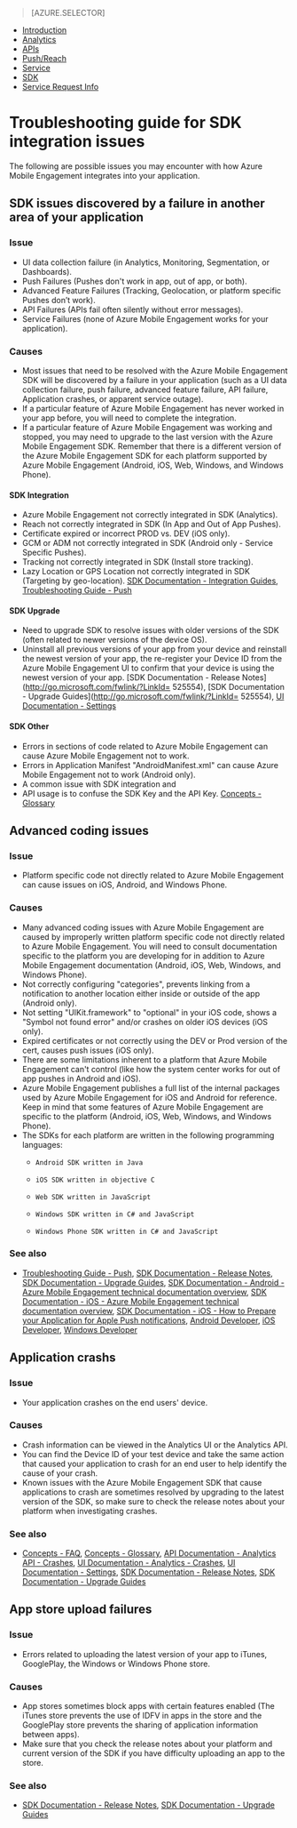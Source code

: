<properties 
   pageTitle="Azure Mobile Engagement Troubleshooting Guide - SDK" 
   description="Troubleshooting SDK integration issues in Azure Mobile Engagement" 
   services="mobile-engagement" 
   documentationCenter="" 
   authors="v-micada" 
   manager="dwrede" 
   editor=""/>

<tags
   ms.service="mobile-engagement"
   ms.devlang="na"
   ms.topic="article"
   ms.tgt_pltfrm="mobile-multiple"
   ms.workload="mobile" 
   ms.date="02/17/2015"
   ms.author="v-micada"/>

> [AZURE.SELECTOR]
- [Introduction](mobile-engagement-troubleshooting-guide.md)
- [Analytics](mobile-engagement-troubleshooting-guide-analytics.md)
- [APIs](mobile-engagement-troubleshooting-guide-apis.md)
- [Push/Reach](mobile-engagement-troubleshooting-guide-push-reach.md)
- [Service](mobile-engagement-troubleshooting-guide-service.md)
- [SDK](mobile-engagement-troubleshooting-guide-sdk.md)
- [Service Request Info](mobile-engagement-troubleshooting-guide-sr-info.md)

# Troubleshooting guide for SDK integration issues

The following are possible issues you may encounter with how Azure Mobile Engagement integrates into your application.

## SDK issues discovered by a failure in another area of your application

### Issue
- UI data collection failure (in Analytics, Monitoring, Segmentation, or Dashboards).
- Push Failures (Pushes don't work in app, out of app, or both).
- Advanced Feature Failures (Tracking, Geolocation, or platform specific Pushes don’t work).
- API Failures (APIs fail often silently without error messages).
- Service Failures (none of Azure Mobile Engagement works for your application).

### Causes

- Most issues that need to be resolved with the Azure Mobile Engagement SDK will be discovered by a failure in your application (such as a UI data collection failure, push failure, advanced feature failure, API failure, Application crashes, or apparent service outage).  
- If a particular feature of Azure Mobile Engagement has never worked in your app before, you will need to complete the integration. 
- If a particular feature of Azure Mobile Engagement was working and stopped, you may need to upgrade to the last version with the Azure Mobile Engagement SDK. Remember that there is a different version of the Azure Mobile Engagement SDK for each platform supported by Azure Mobile Engagement (Android, iOS, Web, Windows, and Windows Phone).

#### SDK Integration

- Azure Mobile Engagement not correctly integrated in SDK (Analytics).
- Reach not correctly integrated in SDK (In App and Out of App Pushes).
- Certificate expired or incorrect PROD vs. DEV (iOS only).
- GCM or ADM not correctly integrated in SDK (Android only - Service Specific Pushes).
- Tracking not correctly integrated in SDK (Install store tracking).
- Lazy Location or GPS Location not correctly integrated in SDK (Targeting by geo-location).
[SDK Documentation - Integration Guides][Link 5], [Troubleshooting Guide - Push][Link 23]

#### SDK Upgrade

- Need to upgrade SDK to resolve issues with older versions of the SDK (often related to newer versions of the device OS).
- Uninstall all previous versions of your app from your device and reinstall the newest version of your app, the re-register your Device ID from the Azure Mobile Engagement UI to confirm that your device is using the newest version of your app.
[SDK Documentation - Release Notes](http://go.microsoft.com/fwlink/?LinkId= 525554), [SDK Documentation - Upgrade Guides](http://go.microsoft.com/fwlink/?LinkId= 525554), [UI Documentation - Settings][Link 20]

#### SDK Other

- Errors in sections of code related to Azure Mobile Engagement can cause Azure Mobile Engagement not to work.
- Errors in Application Manifest "AndroidManifest.xml" can cause Azure Mobile Engagement not to work (Android only).
- A common issue with SDK integration and 
- API usage is to confuse the SDK Key and the API Key.
[Concepts - Glossary][Link 6]

## Advanced coding issues

### Issue
-  Platform specific code not directly related to Azure Mobile Engagement can cause issues on iOS, Android, and Windows Phone.

### Causes

- Many advanced coding issues with Azure Mobile Engagement are caused by improperly written platform specific code not directly related to Azure Mobile Engagement. You will need to consult documentation specific to the platform you are developing for in addition to Azure Mobile Engagement documentation (Android, iOS, Web, Windows, and Windows Phone).
- Not correctly configuring "categories", prevents linking from a notification to another location either inside or outside of the app (Android only). 
- Not setting "UIKit.framework" to "optional" in your iOS code, shows a "Symbol not found error" and/or crashes on older iOS devices (iOS only).
- Expired certificates or not correctly using the DEV or Prod version of the cert, causes push issues (iOS only).
- There are some limitations inherent to a platform that Azure Mobile Engagement can't control (like how the system center works for out of app pushes in Android and iOS).
- Azure Mobile Engagement publishes a full list of the internal packages used by Azure Mobile Engagement for iOS and Android for reference. Keep in mind that some features of Azure Mobile Engagement are specific to the platform (Android, iOS, Web, Windows, and Windows Phone).
- The SDKs for each platform are written in the following programming languages:
    -     Android SDK written in Java
    -     iOS SDK written in objective C
    -     Web SDK written in JavaScript
    -     Windows SDK written in C# and JavaScript
    -     Windows Phone SDK written in C# and JavaScript

### See also

 - [Troubleshooting Guide - Push][Link 23], [SDK Documentation - Release Notes][Link 5], [SDK Documentation - Upgrade Guides][Link 5], [SDK Documentation - Android - Azure Mobile Engagement technical documentation overview][Link 5], [SDK Documentation - iOS - Azure Mobile Engagement technical documentation overview][Link 5], [SDK Documentation - iOS - How to Prepare your Application for Apple Push notifications][Link 5], [Android Developer](https://developer.android.com/), [iOS Developer](https://developer.apple.com/), [Windows Developer](https://developer.windows.com/) 
 

## Application crashs

### Issue
- Your application crashes on the end users' device.

### Causes

- Crash information can be viewed in the Analytics UI or the Analytics API.
- You can find the Device ID of your test device and take the same action that caused your application to crash for an end user to help identify the cause of your crash.
- Known issues with the Azure Mobile Engagement SDK that cause applications to crash are sometimes resolved by upgrading to the latest version of the SDK, so make sure to check the release notes about your platform when investigating crashes.

### See also

- [Concepts - FAQ][Link 6], [Concepts - Glossary][Link 6], [API Documentation - Analytics API - Crashes][Link 4], [UI Documentation - Analytics - Crashes][Link 15], [UI Documentation - Settings][Link 20], [SDK Documentation - Release Notes][Link 5], [SDK Documentation - Upgrade Guides][Link 5]

## App store upload failures

### Issue
- Errors related to uploading the latest version of your app to iTunes, GooglePlay, the Windows or Windows Phone store.

### Causes

- App stores sometimes block apps with certain features enabled (The iTunes store prevents the use of IDFV in apps in the store and the GooglePlay store prevents the sharing of application information between apps). 
- Make sure that you check the release notes about your platform and current version of the SDK if you have difficulty uploading an app to the store.

### See also

- [SDK Documentation - Release Notes][Link 5], [SDK Documentation - Upgrade Guides][Link 5] 

<!--Link references-->
[Link 1]: mobile-engagement-user-interface.md
[Link 2]: mobile-engagement-troubleshooting-guide.md
[Link 3]: mobile-engagement-how-tos.md
[Link 4]: http://go.microsoft.com/fwlink/?LinkID=525553
[Link 5]: http://go.microsoft.com/fwlink/?LinkID=525554
[Link 6]: http://go.microsoft.com/fwlink/?LinkId=525555
[Link 7]: https://account.windowsazure.com/PreviewFeatures
[Link 8]: https://social.msdn.microsoft.com/Forums/azure/en-US/home?forum=azuremobileengagement
[Link 9]: http://azure.microsoft.com/en-us/services/mobile-engagement/
[Link 10]: http://azure.microsoft.com/en-us/documentation/services/mobile-engagement/
[Link 11]: http://azure.microsoft.com/en-us/pricing/details/mobile-engagement/
[Link 12]: mobile-engagement-user-interface-navigation.md
[Link 13]: mobile-engagement-user-interface-home.md
[Link 14]: mobile-engagement-user-interface-my-account.md
[Link 15]: mobile-engagement-user-interface-analytics.md
[Link 16]: mobile-engagement-user-interface-monitor.md
[Link 17]: mobile-engagement-user-interface-reach.md
[Link 18]: mobile-engagement-user-interface-segments.md
[Link 19]: mobile-engagement-user-interface-dashboard.md
[Link 20]: mobile-engagement-user-interface-settings.md
[Link 21]: mobile-engagement-troubleshooting-guide-analytics.md
[Link 22]: mobile-engagement-troubleshooting-guide-apis.md
[Link 23]: mobile-engagement-troubleshooting-guide-push-reach.md
[Link 24]: mobile-engagement-troubleshooting-guide-service.md
[Link 25]: mobile-engagement-troubleshooting-guide-sdk.md
[Link 26]: mobile-engagement-troubleshooting-guide-sr-info.md
[Link 27]: mobile-engagement-user-interface-reach-campaign.md
[Link 28]: mobile-engagement-user-interface-reach-criterion.md
[Link 29]: mobile-engagement-user-interface-reach-content.md
